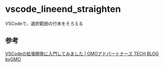 # vscode_lineend_straighten
VSCodeで、選択範囲の行末をそろえる

## 参考
[VSCodeの拡張開発に入門してみました | GMOアドパートナーズ TECH BLOG byGMO](https://techblog.gmo-ap.jp/2020/12/28/vscode-extension-dev/)
